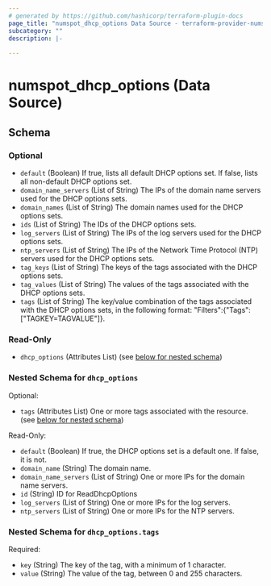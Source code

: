 ```yaml
---
# generated by https://github.com/hashicorp/terraform-plugin-docs
page_title: "numspot_dhcp_options Data Source - terraform-provider-numspot"
subcategory: ""
description: |-
  
---
```


# numspot_dhcp_options (Data Source)





<!-- schema generated by tfplugindocs -->
## Schema

### Optional

- `default` (Boolean) If true, lists all default DHCP options set. If false, lists all non-default DHCP options set.
- `domain_name_servers` (List of String) The IPs of the domain name servers used for the DHCP options sets.
- `domain_names` (List of String) The domain names used for the DHCP options sets.
- `ids` (List of String) The IDs of the DHCP options sets.
- `log_servers` (List of String) The IPs of the log servers used for the DHCP options sets.
- `ntp_servers` (List of String) The IPs of the Network Time Protocol (NTP) servers used for the DHCP options sets.
- `tag_keys` (List of String) The keys of the tags associated with the DHCP options sets.
- `tag_values` (List of String) The values of the tags associated with the DHCP options sets.
- `tags` (List of String) The key/value combination of the tags associated with the DHCP options sets, in the following format: "Filters":{"Tags":["TAGKEY=TAGVALUE"]}.

### Read-Only

- `dhcp_options` (Attributes List) (see [below for nested schema](#nestedatt--dhcp_options))

<a id="nestedatt--dhcp_options"></a>
### Nested Schema for `dhcp_options`

Optional:

- `tags` (Attributes List) One or more tags associated with the resource. (see [below for nested schema](#nestedatt--dhcp_options--tags))

Read-Only:

- `default` (Boolean) If true, the DHCP options set is a default one. If false, it is not.
- `domain_name` (String) The domain name.
- `domain_name_servers` (List of String) One or more IPs for the domain name servers.
- `id` (String) ID for ReadDhcpOptions
- `log_servers` (List of String) One or more IPs for the log servers.
- `ntp_servers` (List of String) One or more IPs for the NTP servers.

<a id="nestedatt--dhcp_options--tags"></a>
### Nested Schema for `dhcp_options.tags`

Required:

- `key` (String) The key of the tag, with a minimum of 1 character.
- `value` (String) The value of the tag, between 0 and 255 characters.
